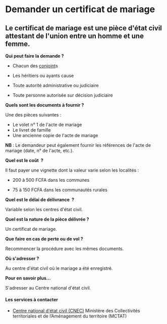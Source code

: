 # Demander un certificat de mariage

Le certificat de mariage est une pièce d'état civil attestant de l'union entre un homme et une femme.
-----------------------------------------------------------------------------------------------------

**Qui peut faire la demande ?**

*   Chacun des [conjoint](../../../services/conjoint.md)s  
    
*   Les héritiers ou ayants cause  
    
*   Toute autorité administrative ou judiciaire  
    
*   Toute personne autorisée sur décision judiciaire  
    

**Quels sont les documents à fournir ?**

Une des pièces suivantes :  

*   Le volet n° 1 de l'acte de mariage
*   Le livret de famille
*   Une ancienne copie de l'acte de mariage  
    

**NB** : Le demandeur peut également fournir les références de l'acte de mariage (date, n° de l'acte, etc.).  

**Quel est le coût  ?**

Il faut payer une vignette dont la valeur varie selon les localités :  

*   200 à 500 FCFA dans les communes  
    

*   75 à 150 FCFA dans les communautés rurales

**Quel est le délai de délivrance  ?**

Variable selon les centres d'état civil.  

**Quel est la nature de la pièce délivrée ?**  

Un certificat de mariage.  

**Que faire en cas de perte ou de vol ?**

Recommencer la procédure avec les mêmes documents.  

**Où s'adresser ?**

Au centre d'état civil où le mariage a été enregistré.  

**Pour en savoir plus...**

S'adresser au Centre national d'état civil.

#### Les services à contacter

*   [Centre national d'état civil (CNEC)](../../../services/centre-national-detat-civil-cnec.md) Ministère des Collectivités territoriales et de l’Aménagement du territoire (MCTAT)